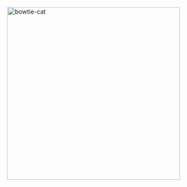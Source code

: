 
<img width="402" alt="bowtie-cat" src="https://github.com/Justinh144/BowtieCat/assets/146400241/8576686c-66b0-455a-b01e-4ccbcfe12c7f">
